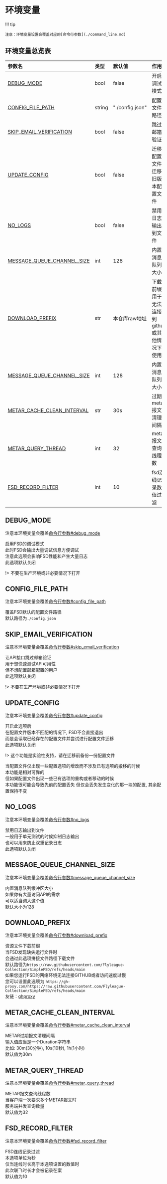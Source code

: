 # 环境变量

!!! tip

    注意：环境变量设置会覆盖对应的[命令行参数](./command_line.md)

## 环境变量总览表

| 参数名                                                       | 类型     | 默认值             | 作用                          |
|:----------------------------------------------------------|:-------|:----------------|:----------------------------|
| [DEBUG_MODE](#DEBUG_MODE)                                 | bool   | false           | 开启调试模式                      |
| [CONFIG_FILE_PATH](#CONFIG_FILE_PATH)                     | string | "./config.json" | 配置文件路径                      |
| [SKIP_EMAIL_VERIFICATION](#SKIP_EMAIL_VERIFICATION)       | bool   | false           | 跳过邮箱验证                      |
| [UPDATE_CONFIG](#UPDATE_CONFIG)                           | bool   | false           | 迁移配置文件, 迁移旧版本配置文件           |
| [NO_LOGS](#NO_LOGS)                                       | bool   | false           | 禁用日志输出到文件                   |
| [MESSAGE_QUEUE_CHANNEL_SIZE](#MESSAGE_QUEUE_CHANNEL_SIZE) | int    | 128             | 内置消息队列大小                    |
| [DOWNLOAD_PREFIX](#DOWNLOAD_PREFIX)                       | str    | 本仓库raw地址        | 下载前缀, 用于无法连接到github或其他情况下使用 |
| [MESSAGE_QUEUE_CHANNEL_SIZE](#MESSAGE_QUEUE_CHANNEL_SIZE) | int    | 128             | 内置消息队列大小                    |
| [METAR_CACHE_CLEAN_INTERVAL](#METAR_CACHE_CLEAN_INTERVAL) | str    | 30s             | 过期metar报文清理间隔               |
| [METAR_QUERY_THREAD](#METAR_QUERY_THREAD)                 | int    | 32              | metar报文查询线程数                |
| [FSD_RECORD_FILTER](#FSD_RECORD_FILTER)                   | int    | 10              | fsd连线记录数值过滤                 |

## DEBUG_MODE

注意本环境变量会覆盖[命令行参数#debug_mode](./command_line.md#debug)

启用FSD的调试模式  
此时FSD会输出大量调试信息方便调试  
注意此选项会影响FSD性能和产生大量日志  
此选项默认关闭

!> 不要在生产环境或非必要情况下打开

## CONFIG_FILE_PATH

注意本环境变量会覆盖[命令行参数#config_file_path](./command_line.md#config)

覆盖FSD默认的配置文件路径  
默认路径为`./config.json`

## SKIP_EMAIL_VERIFICATION

注意本环境变量会覆盖[命令行参数#skip_email_verification](./command_line.md#skip_email_verification)

让API接口跳过邮箱验证  
用于想快速测试API可用性  
但不想配置邮箱配置的用户  
此选项默认关闭

!> 不要在生产环境或非必要情况下打开

## UPDATE_CONFIG

注意本环境变量会覆盖[命令行参数#update_config](./command_line.md#update_config)

开启此选项后  
在配置文件版本不匹配的情况下, FSD不会直接退出  
而是会读取已经存在的配置文件并尝试进行配置文件迁移  
此选项默认关闭

!> 这个功能是实验性支持，请在迁移前备份一份配置文件

当配置文件仅出现一些配置选项的增改而不涉及已有选项的搬移的时候  
本功能是相对可靠的  
但如果配置文件出现一些已有选项的重构或者移动的时候  
本功能很可能会导致先前的配置丢失
但仅会丢失发生变化的那一块的配置, 其余配置保持不变

## NO_LOGS

注意本环境变量会覆盖[命令行参数#no_logs](./command_line.md#no_logs)

禁用日志输出到文件  
一般用于单元测试的时候抑制日志输出  
也可以用来防止双重记录日志  
此选项默认关闭

## MESSAGE_QUEUE_CHANNEL_SIZE

注意本环境变量会覆盖[命令行参数#message_queue_channel_size](./command_line.md#message_queue_channel_size)

内置消息队列缓冲区大小  
如果你有大量访问API的需求  
可以适当调大这个值  
默认大小为128

## DOWNLOAD_PREFIX

注意本环境变量会覆盖[命令行参数#download_prefix](./command_line.md#download_prefix)

资源文件下载前缀  
当FSD发现缺失运行文件时  
会通过此选项拼接文件路径下载文件  
默认路径为`https://raw.githubusercontent.com/Flyleague-Collection/SimpleFSD/refs/heads/main`  
如果您运行FSD的网络环境无法连接GITHUB或者访问速度过慢  
您可以设置此选项为
`https://gh-proxy.com/https://raw.githubusercontent.com/Flyleague-Collection/SimpleFSD/refs/heads/main`  
友链：[ghproxy](https://gh-proxy.com/)

## METAR_CACHE_CLEAN_INTERVAL

注意本环境变量会覆盖[命令行参数#metar_cache_clean_interval](./command_line.md#metar_cache_clean_interval)

METAR过期报文清理间隔  
输入值应当是一个Duration字符串  
比如: 30m(30分钟), 10s(10秒), 1h(1小时)  
默认值为30m

## METAR_QUERY_THREAD

注意本环境变量会覆盖[命令行参数#metar_query_thread](./command_line.md#metar_query_thread)

METAR报文查询线程数  
当客户端一次要求多个METAR报文时  
服务端并发查询数量  
默认值为32

## FSD_RECORD_FILTER

注意本环境变量会覆盖[命令行参数#fsd_record_filter](./command_line.md#fsd_record_filter)

FSD连线记录过滤  
本选项单位为秒  
仅当连线时长高于本选项设置的数值时  
此次联飞时长才会被记录在案  
默认值为10  
